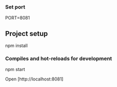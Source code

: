 ### Set port

PORT=8081

## Project setup

npm install

### Compiles and hot-reloads for development

npm start

Open [http://localhost:8081]
